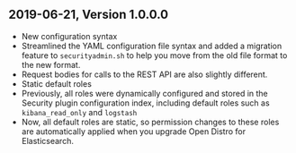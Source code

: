 ## 2019-06-21, Version 1.0.0.0

- New configuration syntax
- Streamlined the YAML configuration file syntax and added a migration feature to `securityadmin.sh` to help you move from the old file format to the new format.
- Request bodies for calls to the REST API are also slightly different.
- Static default roles
- Previously, all roles were dynamically configured and stored in the Security plugin configuration index, including default roles such as `kibana_read_only` and `logstash`
- Now, all default roles are static, so permission changes to these roles are automatically applied when you upgrade Open Distro for Elasticsearch.
